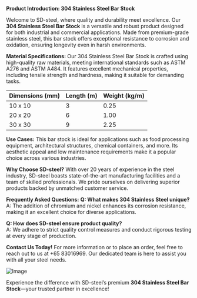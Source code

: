**Product Introduction: 304 Stainless Steel Bar Stock**

Welcome to SD-steel, where quality and durability meet excellence. Our **304 Stainless Steel Bar Stock** is a versatile and robust product designed for both industrial and commercial applications. Made from premium-grade stainless steel, this bar stock offers exceptional resistance to corrosion and oxidation, ensuring longevity even in harsh environments.

**Material Specifications:**
Our 304 Stainless Steel Bar Stock is crafted using high-quality raw materials, meeting international standards such as ASTM A276 and ASTM A484. It features excellent mechanical properties, including tensile strength and hardness, making it suitable for demanding tasks.

| Dimensions (mm) | Length (m) | Weight (kg/m) |
|------------------|------------|---------------|
| 10 x 10          | 3          | 0.25          |
| 20 x 20          | 6          | 1.00          |
| 30 x 30          | 9          | 2.25          |

**Use Cases:**
This bar stock is ideal for applications such as food processing equipment, architectural structures, chemical containers, and more. Its aesthetic appeal and low maintenance requirements make it a popular choice across various industries.

**Why Choose SD-steel?**
With over 20 years of experience in the steel industry, SD-steel boasts state-of-the-art manufacturing facilities and a team of skilled professionals. We pride ourselves on delivering superior products backed by unmatched customer service.

**Frequently Asked Questions:**
**Q: What makes 304 Stainless Steel unique?**  
A: The addition of chromium and nickel enhances its corrosion resistance, making it an excellent choice for diverse applications.

**Q: How does SD-steel ensure product quality?**  
A: We adhere to strict quality control measures and conduct rigorous testing at every stage of production.

**Contact Us Today!**
For more information or to place an order, feel free to reach out to us at +65 83016969. Our dedicated team is here to assist you with all your steel needs.  

![Image](https://github.com/user-attachments/assets/2567258e-e124-4816-932d-1809bd27ef0b)

Experience the difference with SD-steel’s premium **304 Stainless Steel Bar Stock**—your trusted partner in excellence!
